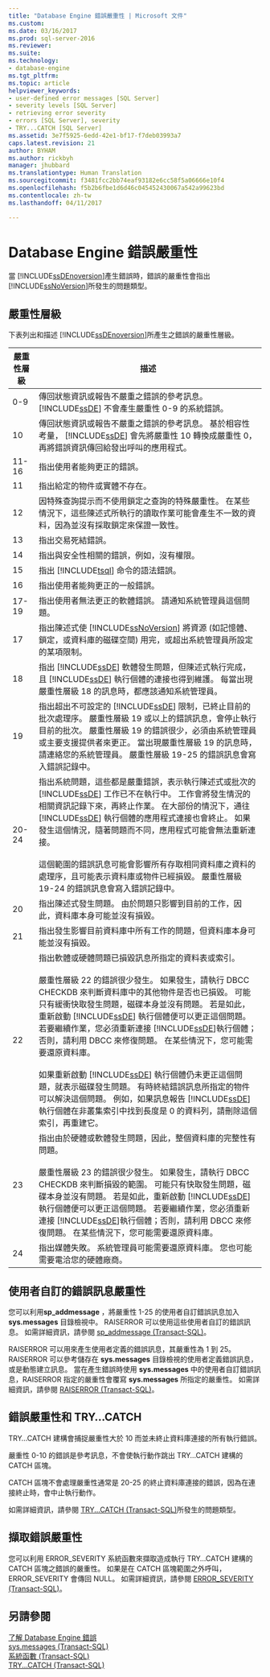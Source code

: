 ```yaml
---
title: "Database Engine 錯誤嚴重性 | Microsoft 文件"
ms.custom: 
ms.date: 03/16/2017
ms.prod: sql-server-2016
ms.reviewer: 
ms.suite: 
ms.technology:
- database-engine
ms.tgt_pltfrm: 
ms.topic: article
helpviewer_keywords:
- user-defined error messages [SQL Server]
- severity levels [SQL Server]
- retrieving error severity
- errors [SQL Server], severity
- TRY...CATCH [SQL Server]
ms.assetid: 3e7f5925-6edd-42e1-bf17-f7deb03993a7
caps.latest.revision: 21
author: BYHAM
ms.author: rickbyh
manager: jhubbard
ms.translationtype: Human Translation
ms.sourcegitcommit: f3481fcc2bb74eaf93182e6cc58f5a06666e10f4
ms.openlocfilehash: f5b2b6fbe1d6d46c045452430067a542a99623bd
ms.contentlocale: zh-tw
ms.lasthandoff: 04/11/2017

---
```

# <a name="database-engine-error-severities"></a>Database Engine 錯誤嚴重性
  當 [!INCLUDE[ssDEnoversion](../../includes/ssdenoversion-md.md)]產生錯誤時，錯誤的嚴重性會指出 [!INCLUDE[ssNoVersion](../../includes/ssnoversion-md.md)]所發生的問題類型。  
  
## <a name="levels-of-severity"></a>嚴重性層級  
 下表列出和描述 [!INCLUDE[ssDEnoversion](../../includes/ssdenoversion-md.md)]所產生之錯誤的嚴重性層級。  
  
|嚴重性層級|描述|  
|--------------------|-----------------|  
|0-9|傳回狀態資訊或報告不嚴重之錯誤的參考訊息。 [!INCLUDE[ssDE](../../includes/ssde-md.md)] 不會產生嚴重性 0-9 的系統錯誤。|  
|10|傳回狀態資訊或報告不嚴重之錯誤的參考訊息。 基於相容性考量， [!INCLUDE[ssDE](../../includes/ssde-md.md)] 會先將嚴重性 10 轉換成嚴重性 0，再將錯誤資訊傳回給發出呼叫的應用程式。|  
|11-16|指出使用者能夠更正的錯誤。|  
|11|指出給定的物件或實體不存在。|  
|12|因特殊查詢提示而不使用鎖定之查詢的特殊嚴重性。 在某些情況下，這些陳述式所執行的讀取作業可能會產生不一致的資料，因為並沒有採取鎖定來保證一致性。|  
|13|指出交易死結錯誤。|  
|14|指出與安全性相關的錯誤，例如，沒有權限。|  
|15|指出 [!INCLUDE[tsql](../../includes/tsql-md.md)] 命令的語法錯誤。|  
|16|指出使用者能夠更正的一般錯誤。|  
|17-19|指出使用者無法更正的軟體錯誤。 請通知系統管理員這個問題。|  
|17|指出陳述式使 [!INCLUDE[ssNoVersion](../../includes/ssnoversion-md.md)] 將資源 (如記憶體、鎖定，或資料庫的磁碟空間) 用完，或超出系統管理員所設定的某項限制。|  
|18|指出 [!INCLUDE[ssDE](../../includes/ssde-md.md)] 軟體發生問題，但陳述式執行完成，且 [!INCLUDE[ssDE](../../includes/ssde-md.md)] 執行個體的連接也得到維護。 每當出現嚴重性層級 18 的訊息時，都應該通知系統管理員。|  
|19|指出超出不可設定的 [!INCLUDE[ssDE](../../includes/ssde-md.md)] 限制，已終止目前的批次處理序。 嚴重性層級 19 或以上的錯誤訊息，會停止執行目前的批次。 嚴重性層級 19 的錯誤很少，必須由系統管理員或主要支援提供者來更正。 當出現嚴重性層級 19 的訊息時，請連絡您的系統管理員。 嚴重性層級 19-25 的錯誤訊息會寫入錯誤記錄中。|  
|20-24|指出系統問題，這些都是嚴重錯誤，表示執行陳述式或批次的 [!INCLUDE[ssDE](../../includes/ssde-md.md)] 工作已不在執行中。 工作會將發生情況的相關資訊記錄下來，再終止作業。 在大部份的情況下，通往 [!INCLUDE[ssDE](../../includes/ssde-md.md)] 執行個體的應用程式連接也會終止。 如果發生這個情況，隨著問題而不同，應用程式可能會無法重新連接。<br /><br /> 這個範圍的錯誤訊息可能會影響所有存取相同資料庫之資料的處理序，且可能表示資料庫或物件已經損毀。 嚴重性層級 19-24 的錯誤訊息會寫入錯誤記錄中。|  
|20|指出陳述式發生問題。 由於問題只影響到目前的工作，因此，資料庫本身可能並沒有損毀。|  
|21|指出發生影響目前資料庫中所有工作的問題，但資料庫本身可能並沒有損毀。|  
|22|指出軟體或硬體問題已損毀訊息所指定的資料表或索引。<br /><br /> 嚴重性層級 22 的錯誤很少發生。 如果發生，請執行 DBCC CHECKDB 來判斷資料庫中的其他物件是否也已損毀。 可能只有緩衝快取發生問題，磁碟本身並沒有問題。 若是如此，重新啟動 [!INCLUDE[ssDE](../../includes/ssde-md.md)] 執行個體便可以更正這個問題。 若要繼續作業，您必須重新連接 [!INCLUDE[ssDE](../../includes/ssde-md.md)]執行個體；否則，請利用 DBCC 來修復問題。 在某些情況下，您可能需要還原資料庫。<br /><br /> 如果重新啟動 [!INCLUDE[ssDE](../../includes/ssde-md.md)] 執行個體仍未更正這個問題，就表示磁碟發生問題。 有時終結錯誤訊息所指定的物件可以解決這個問題。 例如，如果訊息報告 [!INCLUDE[ssDE](../../includes/ssde-md.md)] 執行個體在非叢集索引中找到長度是 0 的資料列，請刪除這個索引，再重建它。|  
|23|指出由於硬體或軟體發生問題，因此，整個資料庫的完整性有問題。<br /><br /> 嚴重性層級 23 的錯誤很少發生。 如果發生，請執行 DBCC CHECKDB 來判斷損毀的範圍。 可能只有快取發生問題，磁碟本身並沒有問題。 若是如此，重新啟動 [!INCLUDE[ssDE](../../includes/ssde-md.md)] 執行個體便可以更正這個問題。 若要繼續作業，您必須重新連接 [!INCLUDE[ssDE](../../includes/ssde-md.md)]執行個體；否則，請利用 DBCC 來修復問題。 在某些情況下，您可能需要還原資料庫。|  
|24|指出媒體失敗。 系統管理員可能需要還原資料庫。 您也可能需要電洽您的硬體廠商。|  
  
## <a name="user-defined-error-message-severity"></a>使用者自訂的錯誤訊息嚴重性  
 您可以利用**sp_addmessage** ，將嚴重性 1-25 的使用者自訂錯誤訊息加入 **sys.messages** 目錄檢視中。 RAISERROR 可以使用這些使用者自訂的錯誤訊息。 如需詳細資訊，請參閱 [sp_addmessage &#40;Transact-SQL&#41;](../../relational-databases/system-stored-procedures/sp-addmessage-transact-sql.md)。  
  
 RAISERROR 可以用來產生使用者定義的錯誤訊息，其嚴重性為 1 到 25。 RAISERROR 可以參考儲存在 **sys.messages** 目錄檢視的使用者定義錯誤訊息，或是動態建立訊息。 當在產生錯誤時使用 **sys.messages** 中的使用者自訂錯誤訊息，RAISERROR 指定的嚴重性會覆寫 **sys.messages** 所指定的嚴重性。 如需詳細資訊，請參閱 [RAISERROR &#40;Transact-SQL&#41;](../../t-sql/language-elements/raiserror-transact-sql.md)。  
  
## <a name="error-severity-and-trycatch"></a>錯誤嚴重性和 TRY…CATCH  
 TRY…CATCH 建構會捕捉嚴重性大於 10 而並未終止資料庫連接的所有執行錯誤。  
  
 嚴重性 0-10 的錯誤是參考訊息，不會使執行動作跳出 TRY…CATCH 建構的 CATCH 區塊。  
  
 CATCH 區塊不會處理嚴重性通常是 20-25 的終止資料庫連接的錯誤，因為在連接終止時，會中止執行動作。  
  
 如需詳細資訊，請參閱 [TRY...CATCH &#40;Transact-SQL&#41;](../../t-sql/language-elements/try-catch-transact-sql.md)所發生的問題類型。  
  
## <a name="retrieving-error-severity"></a>擷取錯誤嚴重性  
 您可以利用 ERROR_SEVERITY 系統函數來擷取造成執行 TRY…CATCH 建構的 CATCH 區塊之錯誤的嚴重性。 如果是在 CATCH 區塊範圍之外呼叫，ERROR_SEVERITY 會傳回 NULL。 如需詳細資訊，請參閱 [ERROR_SEVERITY &#40;Transact-SQL&#41;](../../t-sql/functions/error-severity-transact-sql.md)。  
  
## <a name="see-also"></a>另請參閱  
 [了解 Database Engine 錯誤](../../relational-databases/errors-events/understanding-database-engine-errors.md)   
 [sys.messages &#40;Transact-SQL&#41;](../../relational-databases/system-catalog-views/messages-for-errors-catalog-views-sys-messages.md)   
 [系統函數 &#40;Transact-SQL&#41;](../../relational-databases/system-functions/system-functions-for-transact-sql.md)   
 [TRY...CATCH &#40;Transact-SQL&#41;](../../t-sql/language-elements/try-catch-transact-sql.md)  
  
  
